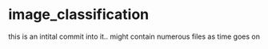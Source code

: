 # image_classification
this is an intital commit into it.. might contain numerous files as time goes on
